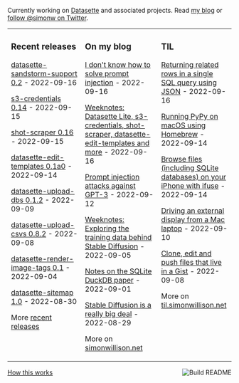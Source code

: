 Currently working on [Datasette](https://datasette.io/) and associated projects. Read [my blog](https://simonwillison.net/) or [follow @simonw on Twitter](https://twitter.com/simonw).

<table><tr><td valign="top" width="33%">

### Recent releases
<!-- recent_releases starts -->
[datasette-sandstorm-support 0.2](https://github.com/simonw/datasette-sandstorm-support/releases/tag/0.2) - 2022-09-16

[s3-credentials 0.14](https://github.com/simonw/s3-credentials/releases/tag/0.14) - 2022-09-15

[shot-scraper 0.16](https://github.com/simonw/shot-scraper/releases/tag/0.16) - 2022-09-15

[datasette-edit-templates 0.1a0](https://github.com/simonw/datasette-edit-templates/releases/tag/0.1a0) - 2022-09-14

[datasette-upload-dbs 0.1.2](https://github.com/simonw/datasette-upload-dbs/releases/tag/0.1.2) - 2022-09-09

[datasette-upload-csvs 0.8.2](https://github.com/simonw/datasette-upload-csvs/releases/tag/0.8.2) - 2022-09-08

[datasette-render-image-tags 0.1](https://github.com/simonw/datasette-render-image-tags/releases/tag/0.1) - 2022-09-04

[datasette-sitemap 1.0](https://github.com/simonw/datasette-sitemap/releases/tag/1.0) - 2022-08-30
<!-- recent_releases ends -->
More [recent releases](https://github.com/simonw/simonw/blob/main/releases.md)
</td><td valign="top" width="34%">

### On my blog
<!-- blog starts -->
[I don't know how to solve prompt injection](http://simonwillison.net/2022/Sep/16/prompt-injection-solutions/) - 2022-09-16

[Weeknotes: Datasette Lite, s3-credentials, shot-scraper, datasette-edit-templates and more](http://simonwillison.net/2022/Sep/16/weeknotes/) - 2022-09-16

[Prompt injection attacks against GPT-3](http://simonwillison.net/2022/Sep/12/prompt-injection/) - 2022-09-12

[Weeknotes: Exploring the training data behind Stable Diffusion](http://simonwillison.net/2022/Sep/5/laion-aesthetics-weeknotes/) - 2022-09-05

[Notes on the SQLite DuckDB paper](http://simonwillison.net/2022/Sep/1/sqlite-duckdb-paper/) - 2022-09-01

[Stable Diffusion is a really big deal](http://simonwillison.net/2022/Aug/29/stable-diffusion/) - 2022-08-29
<!-- blog ends -->
More on [simonwillison.net](https://simonwillison.net/)
</td><td valign="top" width="33%">

### TIL
<!-- tils starts -->
[Returning related rows in a single SQL query using JSON](https://til.simonwillison.net/sqlite/related-rows-single-query) - 2022-09-16

[Running PyPy on macOS using Homebrew](https://til.simonwillison.net/python/pypy-macos) - 2022-09-14

[Browse files (including SQLite databases) on your iPhone with ifuse](https://til.simonwillison.net/macos/ifuse-iphone) - 2022-09-14

[Driving an external display from a Mac laptop](https://til.simonwillison.net/macos/external-display-laptop) - 2022-09-10

[Clone, edit and push files that live in a Gist](https://til.simonwillison.net/github/clone-and-push-gist) - 2022-09-08
<!-- tils ends -->
More on [til.simonwillison.net](https://til.simonwillison.net/)
</td></tr></table>

<a href="https://github.com/simonw/simonw/actions"><img src="https://github.com/simonw/simonw/workflows/Build%20README/badge.svg" align="right" alt="Build README"></a> <a href="https://simonwillison.net/2020/Jul/10/self-updating-profile-readme/">How this works</a>
